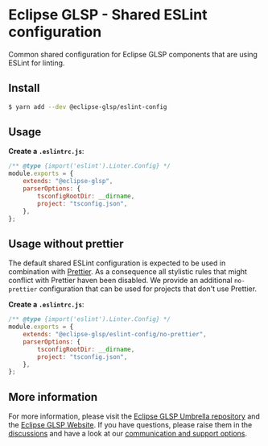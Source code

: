 # Eclipse GLSP - Shared ESLint configuration

Common shared configuration for Eclipse GLSP components that are using ESLint for linting.

## Install

```bash
$ yarn add --dev @eclipse-glsp/eslint-config
```

## Usage

**Create a `.eslintrc.js`**:

```javascript
/** @type {import('eslint').Linter.Config} */
module.exports = {
    extends: "@eclipse-glsp",
    parserOptions: {
        tsconfigRootDir: __dirname,
        project: "tsconfig.json",
    },
};
```

## Usage without prettier

The default shared ESLint configuration is expected to be used in combination with [Prettier](https://prettier.io/).
As a consequence all stylistic rules that might conflict with Prettier haven been disabled.
We provide an additional `no-prettier` configuration that can be used for projects that don't use Prettier.

**Create a `.eslintrc.js`**:

```javascript
/** @type {import('eslint').Linter.Config} */
module.exports = {
    extends: "@eclipse-glsp/eslint-config/no-prettier",
    parserOptions: {
        tsconfigRootDir: __dirname,
        project: "tsconfig.json",
    },
};
```

## More information

For more information, please visit the [Eclipse GLSP Umbrella repository](https://github.com/eclipse-glsp/glsp) and the [Eclipse GLSP Website](https://www.eclipse.org/glsp/). If you have questions, please raise them in the [discussions](https://github.com/eclipse-glsp/glsp/discussions) and have a look at our [communication and support options](https://www.eclipse.org/glsp/contact/).
